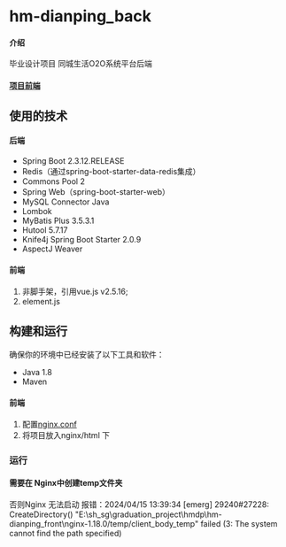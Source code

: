 # hm-dianping_back

#### 介绍
毕业设计项目
同城生活O2O系统平台后端

#### [项目前端](hm-dianping_front/nginx-1.18.0/html/hmdp)
## 使用的技术
#### 后端
- Spring Boot 2.3.12.RELEASE
- Redis（通过spring-boot-starter-data-redis集成）
- Commons Pool 2
- Spring Web（spring-boot-starter-web）
- MySQL Connector Java
- Lombok
- MyBatis Plus 3.5.3.1
- Hutool 5.7.17
- Knife4j Spring Boot Starter 2.0.9
- AspectJ Weaver

#### 前端
1. 非脚手架，引用vue.js v2.5.16;
2. element.js
## 构建和运行

确保你的环境中已经安装了以下工具和软件：

- Java 1.8
- Maven
#### 前端
1.  配置[nginx.conf](nginx_conf/nginx.conf)
2.  将项目放入nginx/html 下

### 运行
#### 需要在 Nginx中创建temp文件夹
否则Nginx 无法启动
报错：2024/04/15 13:39:34 [emerg] 29240#27228: CreateDirectory() "E:\sh_sg\graduation_project\hmdp\hm-dianping_front\nginx-1.18.0/temp/client_body_temp" failed (3: The system cannot find the path specified)